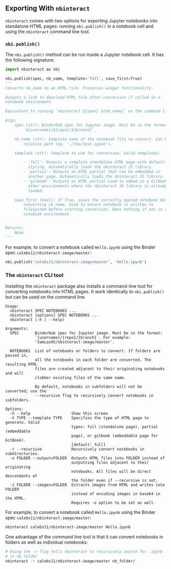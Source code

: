 ## Exporting With `nbinteract`

`nbinteract` comes with two options for exporting Jupyter notebooks into
standalone HTML pages: running `nbi.publish()` in a
notebook cell and using the `nbinteract` command line tool.

### `nbi.publish()`

The `nbi.publish()` method can be run inside a Jupyter notebook cell. It has
the following signature:

```python
import nbinteract as nbi

nbi.publish(spec, nb_name, template='full', save_first=True)
'''
Converts nb_name to an HTML file. Preserves widget functionality.

Outputs a link to download HTML file after conversion if called in a
notebook environment.

Equivalent to running `nbinteract ${spec} ${nb_name}` on the command line.

Args:
    spec (str): BinderHub spec for Jupyter image. Must be in the format:
        `${username}/${repo}/${branch}`.

    nb_name (str): Complete name of the notebook file to convert. Can be a
        relative path (eg. './foo/test.ipynb').

    template (str): Template to use for conversion. Valid templates:

        - 'full': Outputs a complete standalone HTML page with default
          styling. Automatically loads the nbinteract JS library.
        - 'partial': Outputs an HTML partial that can be embedded in
          another page. Automatically loads the nbinteract JS library.
        - 'gitbook': Outputs an HTML partial used to embed in a Gitbook or
          other environments where the nbinteract JS library is already
          loaded.

    save_first (bool): If True, saves the currently opened notebook before
        converting nb_name. Used to ensure notebook is written to
        filesystem before starting conversion. Does nothing if not in a
        notebook environment.


Returns:
    None
'''
```

For example, to convert a notebook called `Hello.ipynb` using the Binder spec
`calebs11/nbinteract-image/master`:

```python
nbi.publish('calebs11/nbinteract-image/master', 'Hello.ipynb')
```

### The `nbinteract` CLI tool

Installing the `nbinteract` package also installs a command-line tool for
converting notebooks into HTML pages. It work identically to `nbi.publish()`
but can be used on the command line.

```
Usage:
  nbinteract SPEC NOTEBOOKS ...
  nbinteract [options] SPEC NOTEBOOKS ...
  nbinteract (-h | --help)

Arguments:
  SPEC       BinderHub spec for Jupyter image. Must be in the format:
             `{username}/{repo}/{branch}`. For example:
             'SamLau95/nbinteract-image/master'.

  NOTEBOOKS  List of notebooks or folders to convert. If folders are passed in,
             all the notebooks in each folder are converted. The resulting HTML
             files are created adjacent to their originating notebooks and will
             clobber existing files of the same name.

             By default, notebooks in subfolders will not be converted; use the
             --recursive flag to recursively convert notebooks in subfolders.

Options:
  -h --help                  Show this screen
  -t TYPE --template TYPE    Specifies the type of HTML page to generate. Valid
                             types: full (standalone page), partial (embeddable
                             page), or gitbook (embeddable page for GitBook).
                             [default: full]
  -r --recursive             Recursively convert notebooks in subdirectories.
  -o FOLDER --output=FOLDER  Outputs HTML files into FOLDER instead of
                             outputting files adjacent to their originating
                             notebooks. All files will be direct descendants of
                             the folder even if --recursive is set.
  -i FOLDER --images=FOLDER  Extracts images from HTML and writes into FOLDER
                             instead of encoding images in base64 in the HTML.
                             Requires -o option to be set as well.
```

For example, to convert a notebook called `Hello.ipynb` using the Binder spec
`calebs11/nbinteract-image/master`:

```bash
nbinteract calebs11/nbinteract-image/master Hello.ipynb
```

One advantage of the command line tool is that it can convert notebooks in
folders as well as individual notebooks:

```bash
# Using the -r flag tells nbinteract to recursively search for .ipynb files
# in nb_folder
nbinteract -r calebs11/nbinteract-image/master nb_folder/
```
